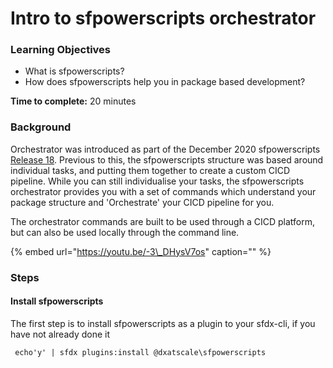 # Intro to sfpowerscripts orchestrator

### **Learning Objectives**

* What is sfpowerscripts?
* How does sfpowerscripts help you in package based development? 

**Time to complete:** 20 minutes

### Background

Orchestrator was introduced as part of the December 2020 sfpowerscripts [Release 18](https://github.com/Accenture/sfpowerscripts/releases/tag/Release_18). Previous to this, the sfpowerscripts structure was based around individual tasks, and putting them together to create a custom CICD pipeline. While you can still individualise your tasks, the sfpowerscripts orchestrator provides you with a set of commands which understand your package structure and 'Orchestrate' your CICD pipeline for you.

The orchestrator commands are built to be used through a CICD platform, but can also be used locally through the command line.

{% embed url="https://youtu.be/-3\_DHysV7os" caption="" %}

### **Steps** 

#### **Install sfpowerscripts** 

The first step is to install sfpowerscripts as a plugin to your sfdx-cli, if you have not already done it

```text
 echo'y' | sfdx plugins:install @dxatscale\sfpowerscripts
```

#### 

